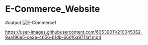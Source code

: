 # E-Commerce_Website

#output
![E-Commerce1](https://user-images.githubusercontent.com/60539011/210045148-77711c55-fb10-4fb2-8541-fb8adb707ec1.png)

https://user-images.githubusercontent.com/60539011/210045362-9aa196e5-ce2e-4656-b1db-660f6a9711af.mp4


